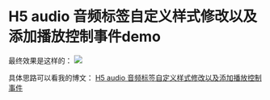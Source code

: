 # H5 audio 音频标签自定义样式修改以及添加播放控制事件demo

最终效果是这样的：
<image src="./image/audio.jpg"/>

具体思路可以看我的博文：
[H5 audio 音频标签自定义样式修改以及添加播放控制事件](https://dandelion-drq.github.io/2017/08/28/H5-audio-demo.html)